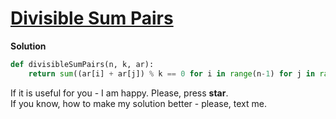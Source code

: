 # [Divisible Sum Pairs](https://www.hackerrank.com/challenges/divisible-sum-pairs/problem)

**Solution**
<br>
```python
def divisibleSumPairs(n, k, ar):
    return sum((ar[i] + ar[j]) % k == 0 for i in range(n-1) for j in range(i+1, n))
```

If it is useful for you - I am happy. Please, press **star**.
<br>
If you know, how to make my solution better - please, text me.
